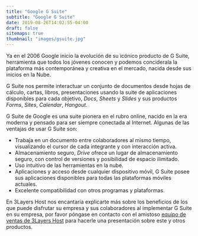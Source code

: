 ```yaml
---
title: "Google G Suite"
subtitle: "Google G Suite"
date: 2019-08-26T14:02:55-04:00
draft: false
sitemaps: true
thumbnail: "images/gsuite.jpg"
---
```


Ya en el 2006 Google inicio la evolución de su icónico producto de G Suite, herramienta que todos los jóvenes conocen y podemos conciderala la plataforma más contemporánea y creativa en el mercado, nacida desde sus inicios en la Nube.

G Suite nos permite interactuar un conjunto de documentos desde hojas de cálculo, cartas, libros, presentaciones usando la suite de aplicaciones disponibles para cada objetivo, *Docs*, *Sheets* y *Slides* y sus productos *Forms*, *Sites*, *Calendar*, *Hangout*.

G Suite de Google es una suite pionera en el rubro online, nacido en la era moderna y pensado para ser siempre conectada al Internet. Algunas de las ventajas de usar G Suite son:

* Trabaja en un documento entre colaboradores al mismo tiempo, visualizando el cursor de cada integrante y con interacción activa.
* Almacenamiento seguro, *Drive* ofrece un lugar de almacenamiento seguro, con control de versiones y posibilidad de espacio ilimitado.
* Uso intuitivo de las herramientas en la nube.
* Aplicaciones y acceso desde cualquier dispositivo móvil, G Suite posee sus aplicaciones disponibles para todas las plataformas móviles actuales.
* Excelente compatibilidad con otros programas y plataformas.

En 3Layers Host nos encantaría explicarte más sobre los beneficios de los que puede disfrutar su empresa y sus colaboradores al implementar G Suite en su empresa, por favor póngase en contacto con el amistoso [equipo de ventas de 3Layers Host](https://3layers.host/contact/) para hacerle una presentación sobre este y otros productos.